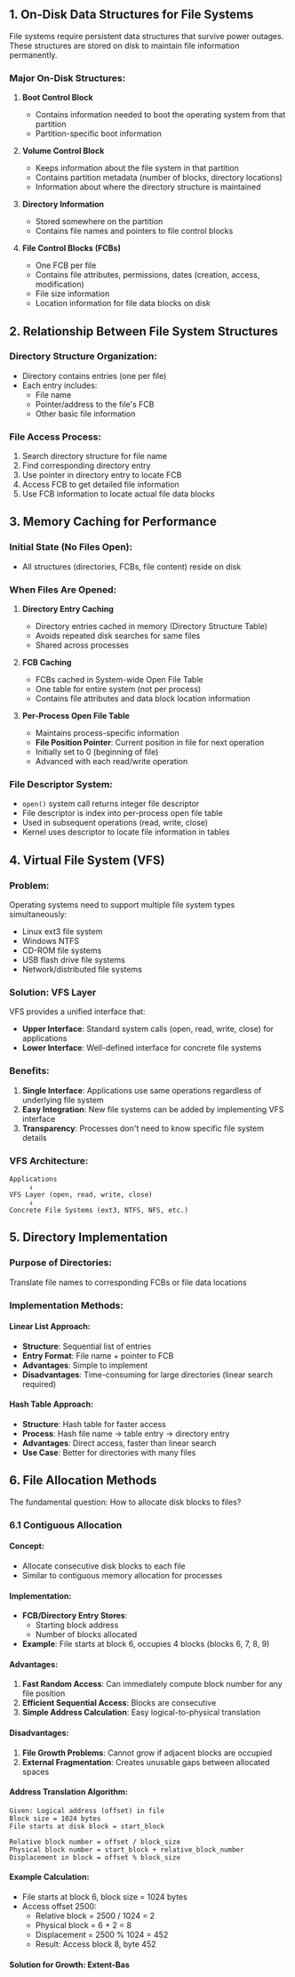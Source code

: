 
## 1. On-Disk Data Structures for File Systems

File systems require persistent data structures that survive power outages. These structures are stored on disk to maintain file information permanently.

### Major On-Disk Structures:

1. **Boot Control Block**
    
    - Contains information needed to boot the operating system from that partition
    - Partition-specific boot information
2. **Volume Control Block**
    
    - Keeps information about the file system in that partition
    - Contains partition metadata (number of blocks, directory locations)
    - Information about where the directory structure is maintained
3. **Directory Information**
    
    - Stored somewhere on the partition
    - Contains file names and pointers to file control blocks
4. **File Control Blocks (FCBs)**
    
    - One FCB per file
    - Contains file attributes, permissions, dates (creation, access, modification)
    - File size information
    - Location information for file data blocks on disk

## 2. Relationship Between File System Structures

### Directory Structure Organization:

- Directory contains entries (one per file)
- Each entry includes:
    - File name
    - Pointer/address to the file's FCB
    - Other basic file information

### File Access Process:

1. Search directory structure for file name
2. Find corresponding directory entry
3. Use pointer in directory entry to locate FCB
4. Access FCB to get detailed file information
5. Use FCB information to locate actual file data blocks

## 3. Memory Caching for Performance

### Initial State (No Files Open):

- All structures (directories, FCBs, file content) reside on disk

### When Files Are Opened:

1. **Directory Entry Caching**
    
    - Directory entries cached in memory (Directory Structure Table)
    - Avoids repeated disk searches for same files
    - Shared across processes
2. **FCB Caching**
    
    - FCBs cached in System-wide Open File Table
    - One table for entire system (not per process)
    - Contains file attributes and data block location information
3. **Per-Process Open File Table**
    
    - Maintains process-specific information
    - **File Position Pointer**: Current position in file for next operation
    - Initially set to 0 (beginning of file)
    - Advanced with each read/write operation

### File Descriptor System:

- `open()` system call returns integer file descriptor
- File descriptor is index into per-process open file table
- Used in subsequent operations (read, write, close)
- Kernel uses descriptor to locate file information in tables

## 4. Virtual File System (VFS)

### Problem:

Operating systems need to support multiple file system types simultaneously:

- Linux ext3 file system
- Windows NTFS
- CD-ROM file systems
- USB flash drive file systems
- Network/distributed file systems

### Solution: VFS Layer

VFS provides a unified interface that:

- **Upper Interface**: Standard system calls (open, read, write, close) for applications
- **Lower Interface**: Well-defined interface for concrete file systems

### Benefits:

1. **Single Interface**: Applications use same operations regardless of underlying file system
2. **Easy Integration**: New file systems can be added by implementing VFS interface
3. **Transparency**: Processes don't need to know specific file system details

### VFS Architecture:

```
Applications
     ↓
VFS Layer (open, read, write, close)
     ↓
Concrete File Systems (ext3, NTFS, NFS, etc.)
```

## 5. Directory Implementation

### Purpose of Directories:

Translate file names to corresponding FCBs or file data locations

### Implementation Methods:

#### Linear List Approach:

- **Structure**: Sequential list of entries
- **Entry Format**: File name + pointer to FCB
- **Advantages**: Simple to implement
- **Disadvantages**: Time-consuming for large directories (linear search required)

#### Hash Table Approach:

- **Structure**: Hash table for faster access
- **Process**: Hash file name → table entry → directory entry
- **Advantages**: Direct access, faster than linear search
- **Use Case**: Better for directories with many files

## 6. File Allocation Methods

The fundamental question: How to allocate disk blocks to files?

### 6.1 Contiguous Allocation

#### Concept:

- Allocate consecutive disk blocks to each file
- Similar to contiguous memory allocation for processes

#### Implementation:

- **FCB/Directory Entry Stores**:
    - Starting block address
    - Number of blocks allocated
- **Example**: File starts at block 6, occupies 4 blocks (blocks 6, 7, 8, 9)

#### Advantages:

1. **Fast Random Access**: Can immediately compute block number for any file position
2. **Efficient Sequential Access**: Blocks are consecutive
3. **Simple Address Calculation**: Easy logical-to-physical translation

#### Disadvantages:

1. **File Growth Problems**: Cannot grow if adjacent blocks are occupied
2. **External Fragmentation**: Creates unusable gaps between allocated spaces

#### Address Translation Algorithm:

```
Given: Logical address (offset) in file
Block size = 1024 bytes
File starts at disk block = start_block

Relative block number = offset / block_size
Physical block number = start_block + relative_block_number
Displacement in block = offset % block_size
```

#### Example Calculation:

- File starts at block 6, block size = 1024 bytes
- Access offset 2500:
    - Relative block = 2500 / 1024 = 2
    - Physical block = 6 + 2 = 8
    - Displacement = 2500 % 1024 = 452
    - Result: Access block 8, byte 452

#### Solution for Growth: Extent-Bas